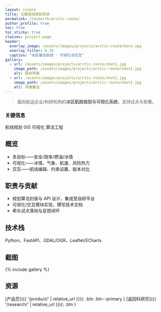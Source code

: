 ```yaml
---
layout: single
title: 北极航线规划系统
permalink: /research/arctic-route/
author_profile: true
toc: true
toc_sticky: true
classes: project-page
header:
  overlay_image: /assets/images/projects/arctic-route/hero.jpg
  overlay_filter: 0.35
  caption: "冰区最优航线 · 可视化与交互"
gallery:
  - url: /assets/images/projects/arctic-route/shot1.jpg
    image_path: /assets/images/projects/arctic-route/shot1.jpg
    alt: 规划界面
  - url: /assets/images/projects/arctic-route/shot2.jpg
    image_path: /assets/images/projects/arctic-route/shot2.jpg
    alt: 冰情叠加
---
```


> 面向航运企业/科研机构的**冰区航路规划与可视化系统**，支持试点与软著。

### 关键信息
<div class="tags">
  <span class="tag teal">航线规划</span>
  <span class="tag green">GIS</span>
  <span class="tag blue">可视化</span>
  <span class="tag purple">算法工程</span>
</div>

## 概览
- 多目标——安全/效率/燃油/冰情  
- 可视化——冰情、气象、航速、风险热力  
- 交互——航线编辑、约束设置、版本对比

## 职责与贡献
- 规划算法封装与 API 设计，集成至自研平台  
- 可视化/交互模块实现，撰写技术文档  
- 牵头试点落地与反馈闭环

## 技术栈
Python、FastAPI、GDAL/OGR、Leaflet/ECharts

## 截图
{% include gallery %}

## 资源
[产品页]({{ '/product/' | relative_url }}){: .btn .btn--primary }
[返回科研页]({{ '/research/' | relative_url }}){: .btn }
